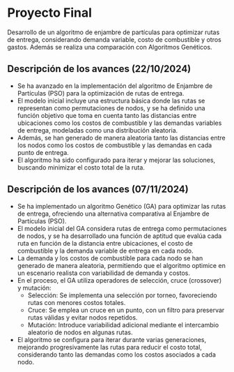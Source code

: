 # Proyecto Final 
Desarrollo de un algoritmo de enjambre de partículas para optimizar rutas de entrega, considerando demanda variable, costo de combustible y otros gastos. Además se realiza una comparación con Algoritmos Genéticos.

## Descripción de los avances (22/10/2024)
* Se ha avanzado en la implementación del algoritmo de Enjambre de Partículas (PSO) para la optimización de rutas de entrega. 
* El modelo inicial incluye una estructura básica donde las rutas se representan como permutaciones de nodos, y se ha definido una función objetivo que toma en cuenta tanto las distancias entre ubicaciones como los costos de combustible y las demandas variables de entrega, modeladas como una distribución aleatoria. 
* Además, se han generado de manera aleatoria tanto las distancias entre los nodos como los costos de combustible y las demandas en cada punto de entrega. 
* El algoritmo ha sido configurado para iterar y mejorar las soluciones, buscando minimizar el costo total de la ruta.

## Descripción de los avances (07/11/2024)
* Se ha implementado un algoritmo Genético (GA) para optimizar las rutas de entrega, ofreciendo una alternativa comparativa al Enjambre de Partículas (PSO).
* El modelo inicial del GA considera rutas de entrega como permutaciones de nodos, y se ha desarrollado una función de aptitud que evalúa cada ruta en función de la distancia entre ubicaciones, el costo de combustible y la demanda variable de entrega en cada nodo.
* La demanda y los costos de combustible para cada nodo se han generado de manera aleatoria, permitiendo que el algoritmo optimice en un escenario realista con variabilidad de demanda y costos.
* En el proceso, el GA utiliza operadores de selección, cruce (crossover) y mutación:
    * Selección: Se implementa una selección por torneo, favoreciendo rutas con menores costos totales.
    * Cruce: Se emplea un cruce en un punto, con un filtro para preservar rutas válidas y evitar nodos repetidos.
    * Mutación: Introduce variabilidad adicional mediante el intercambio aleatorio de nodos en algunas rutas.
* El algoritmo se configura para iterar durante varias generaciones, mejorando progresivamente las rutas para reducir el costo total, considerando tanto las demandas como los costos asociados a cada nodo.